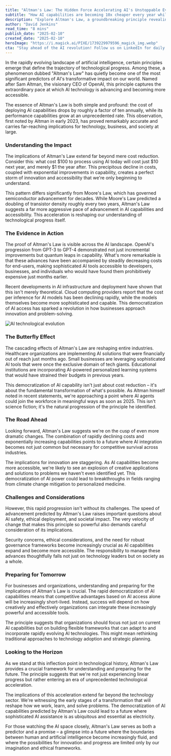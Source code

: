```yaml
---
title: "Altman's Law: The Hidden Force Accelerating AI's Unstoppable Evolution"
subtitle: "How AI capabilities are becoming 10x cheaper every year while growing exponentially more powerful"
description: "Explore Altman's Law, a groundbreaking principle revealing how AI capabilities become 10x cheaper annually while growing exponentially powerful. This phenomenon, named after OpenAI's CEO Sam Altman, is reshaping industries and democratizing access to advanced AI technologies, promising a future where AI integration becomes as essential as electricity."
author: "David Jenkins"
read_time: "8 mins"
publish_date: "2025-02-10"
created_date: "2025-02-10"
heroImage: "https://i.magick.ai/PIXE/1739229979596_magick_img.webp"
cta: "Stay ahead of the AI revolution! Follow us on LinkedIn for daily insights into groundbreaking developments like Altman's Law and expert analysis on the future of artificial intelligence."
---
```


In the rapidly evolving landscape of artificial intelligence, certain principles emerge that define the trajectory of technological progress. Among these, a phenomenon dubbed "Altman's Law" has quietly become one of the most significant predictors of AI's transformative impact on our world. Named after Sam Altman, the visionary CEO of OpenAI, this principle captures the extraordinary pace at which AI technology is advancing and becoming more accessible.

The essence of Altman's Law is both simple and profound: the cost of deploying AI capabilities drops by roughly a factor of ten annually, while its performance capabilities grow at an unprecedented rate. This observation, first noted by Altman in early 2023, has proved remarkably accurate and carries far-reaching implications for technology, business, and society at large.

### Understanding the Impact

The implications of Altman's Law extend far beyond mere cost reduction. Consider this: what cost $100 to process using AI today will cost just $10 next year, and merely $1 the year after. This precipitous decline in costs, coupled with exponential improvements in capability, creates a perfect storm of innovation and accessibility that we're only beginning to understand.

This pattern differs significantly from Moore's Law, which has governed semiconductor advancement for decades. While Moore's Law predicted a doubling of transistor density roughly every two years, Altman's Law suggests a far more aggressive pace of advancement in AI capabilities and accessibility. This acceleration is reshaping our understanding of technological progress itself.

### The Evidence in Action

The proof of Altman's Law is visible across the AI landscape. OpenAI's progression from GPT-3 to GPT-4 demonstrated not just incremental improvements but quantum leaps in capability. What's more remarkable is that these advances have been accompanied by steadily decreasing costs for end-users, making sophisticated AI tools accessible to developers, businesses, and individuals who would have found them prohibitively expensive just months earlier.

Recent developments in AI infrastructure and deployment have shown that this isn't merely theoretical. Cloud computing providers report that the cost per inference for AI models has been declining rapidly, while the models themselves become more sophisticated and capable. This democratization of AI access has sparked a revolution in how businesses approach innovation and problem-solving.

![AI technological evolution](https://i.magick.ai/PIXE/1739229979596_magick_img.webp)

### The Butterfly Effect

The cascading effects of Altman's Law are reshaping entire industries. Healthcare organizations are implementing AI solutions that were financially out of reach just months ago. Small businesses are leveraging sophisticated AI tools that were once the exclusive domain of tech giants. Educational institutions are incorporating AI-powered personalized learning systems that would have strained their budgets in previous years.

This democratization of AI capability isn't just about cost reduction – it's about the fundamental transformation of what's possible. As Altman himself noted in recent statements, we're approaching a point where AI agents could join the workforce in meaningful ways as soon as 2025. This isn't science fiction; it's the natural progression of the principle he identified.

### The Road Ahead

Looking forward, Altman's Law suggests we're on the cusp of even more dramatic changes. The combination of rapidly declining costs and exponentially increasing capabilities points to a future where AI integration becomes not just common but necessary for competitive survival across industries.

The implications for innovation are staggering. As AI capabilities become more accessible, we're likely to see an explosion of creative applications and solutions to problems we haven't even identified yet. This democratization of AI power could lead to breakthroughs in fields ranging from climate change mitigation to personalized medicine.

### Challenges and Considerations

However, this rapid progression isn't without its challenges. The speed of advancement predicted by Altman's Law raises important questions about AI safety, ethical deployment, and societal impact. The very velocity of change that makes this principle so powerful also demands careful consideration of its implications.

Security concerns, ethical considerations, and the need for robust governance frameworks become increasingly crucial as AI capabilities expand and become more accessible. The responsibility to manage these advances thoughtfully falls not just on technology leaders but on society as a whole.

### Preparing for Tomorrow

For businesses and organizations, understanding and preparing for the implications of Altman's Law is crucial. The rapid democratization of AI capabilities means that competitive advantages based on AI access alone will be increasingly short-lived. Instead, success will depend on how creatively and effectively organizations can integrate these increasingly powerful and accessible tools.

The principle suggests that organizations should focus not just on current AI capabilities but on building flexible frameworks that can adapt to and incorporate rapidly evolving AI technologies. This might mean rethinking traditional approaches to technology adoption and strategic planning.

### Looking to the Horizon

As we stand at this inflection point in technological history, Altman's Law provides a crucial framework for understanding and preparing for the future. The principle suggests that we're not just experiencing linear progress but rather entering an era of unprecedented technological acceleration.

The implications of this acceleration extend far beyond the technology sector. We're witnessing the early stages of a transformation that will reshape how we work, learn, and solve problems. The democratization of AI capabilities predicted by Altman's Law could lead to a future where sophisticated AI assistance is as ubiquitous and essential as electricity.

For those watching the AI space closely, Altman's Law serves as both a predictor and a promise – a glimpse into a future where the boundaries between human and artificial intelligence become increasingly fluid, and where the possibilities for innovation and progress are limited only by our imagination and ethical frameworks.